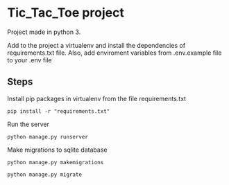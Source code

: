 # Tic_Tac_Toe project
Project made in python 3.

Add to the project a virtualenv and install the dependencies of requirements.txt file. Also, add enviroment variables from .env.example file to your .env file

## Steps

Install pip packages in virtualenv from the file requirements.txt
```
pip install -r "requirements.txt"
```

Run the server
```
python manage.py runserver
```

Make migrations to sqlite database
```
python manage.py makemigrations
```
```
python manage.py migrate
```
